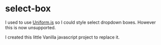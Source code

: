 # select-box

I used to use [Uniform.js](https://web.archive.org/web/20150114093618/http://uniformjs.com/) so I could style select dropdown boxes. However this is now unsupported.

I created this little Vanilla javascript project to replace it.
